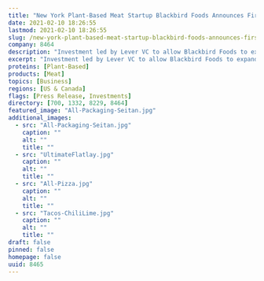 ```yaml
---
title: "New York Plant-Based Meat Startup Blackbird Foods Announces First Close of $1.5M Seed Round"
date: 2021-02-10 18:26:55
lastmod: 2021-02-10 18:26:55
slug: /new-york-plant-based-meat-startup-blackbird-foods-announces-first-close-15m-seed-round
company: 8464
description: "Investment led by Lever VC to allow Blackbird Foods to expand into retail chains and scale operations.Blackbird Foods builds on early successes of supplying popular NYC restaurants with its plant-based protein to launch on grocery shelves nationwide.Demand has already quadrupled within Blackbird’s home region of the northeast since the start of 2020."
excerpt: "Investment led by Lever VC to allow Blackbird Foods to expand into retail chains and scale operations.Blackbird Foods builds on early successes of supplying popular NYC restaurants with its plant-based protein to launch on grocery shelves nationwide.Demand has already quadrupled within Blackbird’s home region of the northeast since the start of 2020."
proteins: [Plant-Based]
products: [Meat]
topics: [Business]
regions: [US & Canada]
flags: [Press Release, Investments]
directory: [700, 1332, 8229, 8464]
featured_image: "All-Packaging-Seitan.jpg"
additional_images:
  - src: "All-Packaging-Seitan.jpg"
    caption: ""
    alt: ""
    title: ""
  - src: "UltimateFlatlay.jpg"
    caption: ""
    alt: ""
    title: ""
  - src: "All-Pizza.jpg"
    caption: ""
    alt: ""
    title: ""
  - src: "Tacos-ChiliLime.jpg"
    caption: ""
    alt: ""
    title: ""
draft: false
pinned: false
homepage: false
uuid: 8465
---
```

